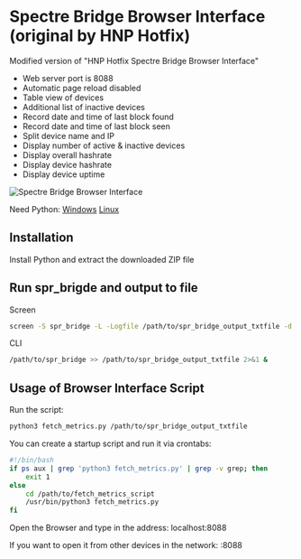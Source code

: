 # Spectre Bridge Browser Interface (original by HNP Hotfix)

Modified version of "HNP Hotfix Spectre Bridge Browser Interface"
- Web server port is 8088
- Automatic page reload disabled
- Table view of devices
- Additional list of inactive devices
- Record date and time of last block found
- Record date and time of last block seen
- Split device name and IP
- Display number of active & inactive devices
- Display overall hashrate
- Display device hashrate
- Display device uptime


![Spectre Bridge Browser Interface](https://github.com/user-attachments/assets/1f074ad0-e0db-4d05-a2b3-683275d237e9)


Need Python:
[Windows](https://www.python.org/downloads/windows/)
[Linux](https://www.python.org/downloads/source/)


## Installation
Install Python and extract the downloaded ZIP file

## Run spr_brigde and output to file
Screen
```bash
screen -S spr_bridge -L -Logfile /path/to/spr_bridge_output_txtfile -d -m /path/to/spr_bridge
```

CLI
```bash
/path/to/spr_bridge >> /path/to/spr_bridge_output_txtfile 2>&1 &
```

## Usage of Browser Interface Script
Run the script:
```bash
python3 fetch_metrics.py /path/to/spr_bridge_output_txtfile
```


You can create a startup script and run it via crontabs:
```bash
#!/bin/bash
if ps aux | grep 'python3 fetch_metrics.py' | grep -v grep; then
    exit 1
else
    cd /path/to/fetch_metrics_script
    /usr/bin/python3 fetch_metrics.py
fi
```

Open the Browser and type in the address: localhost:8088

If you want to open it from other devices in the network: <IP>:8088
